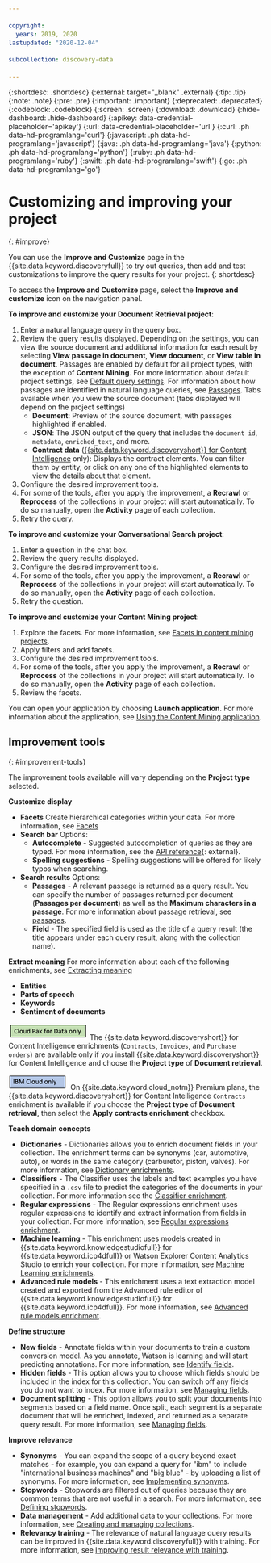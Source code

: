 ```yaml
---

copyright:
  years: 2019, 2020
lastupdated: "2020-12-04"

subcollection: discovery-data

---
```


{:shortdesc: .shortdesc}
{:external: target="_blank" .external}
{:tip: .tip}
{:note: .note}
{:pre: .pre}
{:important: .important}
{:deprecated: .deprecated}
{:codeblock: .codeblock}
{:screen: .screen}
{:download: .download}
{:hide-dashboard: .hide-dashboard}
{:apikey: data-credential-placeholder='apikey'} 
{:url: data-credential-placeholder='url'}
{:curl: .ph data-hd-programlang='curl'}
{:javascript: .ph data-hd-programlang='javascript'}
{:java: .ph data-hd-programlang='java'}
{:python: .ph data-hd-programlang='python'}
{:ruby: .ph data-hd-programlang='ruby'}
{:swift: .ph data-hd-programlang='swift'}
{:go: .ph data-hd-programlang='go'}

# Customizing and improving your project
{: #improve}

<!-- c/s help for the *Improve and customize* page. Do not delete. -->

You can use the **Improve and Customize** page in the {{site.data.keyword.discoveryfull}} to try out queries, then add and test customizations to improve the query results for your project.
{: shortdesc}

To access the **Improve and Customize** page, select the **Improve and customize** icon on the navigation panel.

**To improve and customize your Document Retrieval project**:
1.  Enter a natural language query in the query box.
1.  Review the query results displayed. Depending on the settings, you can view the source document and additional information for each result by selecting **View passage in document**, **View document**, or **View table in document**. Passages are enabled by default for all project types, with the exception of **Content Mining**. For more information about default project settings, see [Default query settings](/docs/discovery-data?topic=discovery-data-project-defaults#query-defaults). For information about how passages are identified in natural language queries, see [Passages](/docs/discovery-data?topic=discovery-data-query-parameters#passages).
    Tabs available when you view the source document (tabs displayed will depend on the project settings)
    -  **Document**: Preview of the source document, with passages highlighted if enabled.
    -  **JSON**: The JSON output of the query that includes the `document id`, `metadata`, `enriched_text`, and more.
    -  **Contract data** ([{{site.data.keyword.discoveryshort}} for Content Intelligence](/docs/discovery-data?topic=discovery-data-output_schema) only): Displays the contract elements. You can filter them by entity, or click on any one of the highlighted elements to view the details about that element.
1.  Configure the desired improvement tools. 
1.  For some of the tools, after you apply the improvement, a **Recrawl** or **Reprocess** of the collections in your project will start automatically. To do so manually, open the **Activity** page of each collection.
1.  Retry the query.

**To improve and customize your Conversational Search project**:
1.  Enter a question in the chat box.
1.  Review the query results displayed. 
1.  Configure the desired improvement tools. 
1.  For some of the tools, after you apply the improvement, a **Recrawl** or **Reprocess** of the collections in your project will start automatically. To do so manually, open the **Activity** page of each collection.
1.  Retry the question.

**To improve and customize your Content Mining project**:
1.  Explore the facets. For more information, see [Facets in content mining projects](/docs/discovery-data?topic=discovery-data-facets#facetcm).
1.  Apply filters and add facets. 
1.  Configure the desired improvement tools. 
1.  For some of the tools, after you apply the improvement, a **Recrawl** or **Reprocess** of the collections in your project will start automatically. To do so manually, open the **Activity** page of each collection.
1.  Review the facets.

You can open your application by choosing **Launch application**. For more information about the application, see [Using the Content Mining application](/docs/discovery-data?topic=discovery-data-contentminerapp).


## Improvement tools
{: #improvement-tools}

The improvement tools available will vary depending on the **Project type** selected.

**Customize display**
-  **Facets**
   Create hierarchical categories within your data. For more information, see [Facets](/docs/discovery-data?topic=discovery-data-facets)
-  **Search bar**
   Options: 
     -  **Autocomplete** - Suggested autocompletion of queries as they are typed. For more information, see the [API reference](https://{DomainName}/apidocs/discovery-data#getautocompletion){: external}.
     -  **Spelling suggestions** - Spelling suggestions will be offered for likely typos when searching.
-  **Search results**
   Options:
     -  **Passages** - A relevant passage is returned as a query result. You can specify the number of passages returned per document (**Passages per document**) as well as the **Maximum characters in a passage**. For more information about passage retrieval, see [passages](/docs/discovery-data?topic=discovery-data-query-parameters#passages).
     -  **Field** - The specified field is used as the title of a query result (the title appears under each query result, along with the collection name).
  
**Extract meaning**
For more information about each of the following enrichments, see [Extracting meaning](/docs/discovery-data?topic=discovery-data-create-enrichments#extract-meaning)
-  **Entities**
-  **Parts of speech**
-  **Keywords**
-  **Sentiment of documents**

![Cloud Pak for Data only](images/cpdonly.png) The {{site.data.keyword.discoveryshort}} for Content Intelligence enrichments (`Contracts`, `Invoices`, and `Purchase orders`) are available only if you install {{site.data.keyword.discoveryshort}} for Content Intelligence and choose the **Project type** of **Document retrieval**.

![IBM Cloud only](images/cloudonly.png) On {{site.data.keyword.cloud_notm}} Premium plans, the {{site.data.keyword.discoveryshort}} for Content Intelligence `Contracts` enrichment is available if you choose the **Project type** of **Document retrieval**, then select the **Apply contracts enrichment** checkbox.

**Teach domain concepts**
-  **Dictionaries** - Dictionaries allows you to enrich document fields in your collection. The enrichment terms can be synonyms (car, automotive, auto), or words in the same category (carburetor, piston, valves). For more information, see [Dictionary enrichments](/docs/discovery-data?topic=discovery-data-create-enrichments#dictionary-enrichment).
-  **Classifiers** - The Classifier uses the labels and text examples you have specified in a `.csv` file to predict the categories of the documents in your collection. For more information see the [Classifier enrichment](/docs/discovery-data?topic=discovery-data-create-enrichments#classifier-enrichment).
-  **Regular expressions** - The Regular expressions enrichment uses regular expressions to identify and extract information from fields in your collection. For more information, see [Regular expressions enrichment](/docs/discovery-data?topic=discovery-data-create-enrichments#characterpattern-enrichment).
-  **Machine learning** - This enrichment uses models created in {{site.data.keyword.knowledgestudiofull}} for {{site.data.keyword.icp4dfull}} or Watson Explorer Content Analytics Studio to enrich your collection. For more information, see [Machine Learning enrichments](/docs/discovery-data?topic=discovery-data-create-enrichments#machinelearning-enrichment).
-  **Advanced rule models** - This enrichment uses a text extraction model created and exported from the Advanced rule editor of {{site.data.keyword.knowledgestudiofull}} for {{site.data.keyword.icp4dfull}}. For more information, see [Advanced rule models enrichment](/docs/discovery-data?topic=discovery-data-create-enrichments#advanced-rules).


**Define structure**
-  **New fields** - Annotate fields within your documents to train a custom conversion model. As you annotate, Watson is learning and will start predicting annotations. For more information, see [Identify fields](/docs/discovery-data?topic=discovery-data-configuring-fields#identify-fields).
-  **Hidden fields** - This option allows you to choose which fields should be included in the index for this collection. You can switch off any fields you do not want to index. For more information, see [Managing fields](/docs/discovery-data?topic=discovery-data-configuring-fields#field-settings).
-  **Document splitting** - This option allows you to split your documents into segments based on a field name. Once split, each segment is a separate document that will be enriched, indexed, and returned as a separate query result. For more information, see [Managing fields](/docs/discovery-data?topic=discovery-data-configuring-fields#field-settings).

**Improve relevance**
-  **Synonyms** - You can expand the scope of a query beyond exact matches - for example, you can expand a query for "ibm" to include "international business machines" and "big blue" - by uploading a list of synonyms. For more information, see [Implementing synonyms](/docs/discovery-data?topic=discovery-data-search-settings#query-expansion).
-  **Stopwords** - Stopwords are filtered out of queries because they are common terms that are not useful in a search. For more information, see [Defining stopwords](/docs/discovery-data?topic=discovery-data-search-settings#stopwords).
-  **Data management** - Add additional data to your collections. For more information, see [Creating and managing collections](/docs/discovery-data?topic=discovery-data-collections).
-  **Relevancy training** - The relevance of natural language query results can be improved in {{site.data.keyword.discoveryfull}} with training. For more information, see [Improving result relevance with training](/docs/discovery-data?topic=discovery-data-train).



